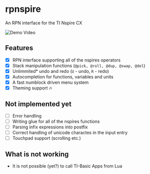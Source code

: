 # rpnspire
An RPN interface for the TI Nspire CX

![Demo Video](doc/demo.gif)

## Features
* [x] RPN interface supporting all of the nspires operators
* [x] Stack manipulation functions (`@pick, @roll, @dup, @swap, @del`)
* [x] Unlimmited* undo and redo (`U` - undo, `R` - redo)
* [x] Autocompletion for functions, variables and units
* [x] A fast numblock driven menu system
* [x] Theming support 🔥 

## Not implemented yet
- [ ] Error handling
- [ ] Writing glue for all of the nspires functions
- [ ] Parsing infix expressions into postfix
- [ ] Correct handling of unicode charactes in the input entry
- [ ] Touchpad support (scrolling etc.)

## What is not working
* It is not possible (yet?) to call TI-Basic Apps from Lua
